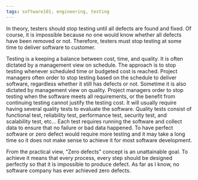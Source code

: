 ```yaml
---
tags: software101, engineering, testing
---
```


In theory, testers should stop testing until all defects are found and fixed. Of
course, it is impossible because no one would know whether all defects have been
removed or not. Therefore, testers must stop testing at some time to deliver
software to customer.

Testing is a keeping a balance between cost, time, and quality. It is often
dictated by a management view on schedule. The approach is to stop testing
whenever scheduled time or budgeted cost is reached. Project managers often
order to stop testing based on the schedule to deliver software, regardless
whether it still has defects or not. Sometime it is also dictated by management
view on quality. Project managers order to stop testing when the software meets
all requirements, or the benefit from continuing testing cannot justify the
testing cost. It will usually require having several quality tests to evaluate
the software. Quality tests consist of functional test, reliability test,
performance test, security test, and scalability test, etc… Each test requires
running the software and collect data to ensure that no failure or bad data
happened. To have perfect software or zero defect would require more testing and
it may take a long time so it does not make sense to achieve it for most
software development.

From the practical view, “Zero defects” concept is an unattainable goal. To
achieve it means that every process, every step should be designed perfectly so
that it is impossible to produce defect. As far as I know, no software company
has ever achieved zero defects.
